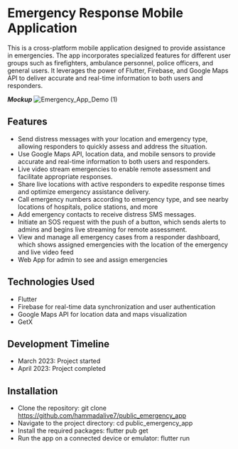 # Emergency Response Mobile Application

This is a cross-platform mobile application designed to provide assistance in emergencies. The app incorporates specialized features for different user groups such as firefighters, ambulance personnel, police officers, and general users. It leverages the power of Flutter, Firebase, and Google Maps API to deliver accurate and real-time information to both users and responders.

**_Mockup_**
![Emergency_App_Demo (1)](https://user-images.githubusercontent.com/75989502/230830602-cddedb67-9e8c-4f86-aaf0-69132433487f.png)



## Features

- Send distress messages with your location and emergency type, allowing responders to quickly assess and address the situation.
- Use Google Maps API, location data, and mobile sensors to provide accurate and real-time information to both users and responders.
- Live video stream emergencies to enable remote assessment and facilitate appropriate responses.
- Share live locations with active responders to expedite response times and optimize emergency assistance delivery.
- Call emergency numbers according to emergency type, and see nearby locations of hospitals, police stations, and more
- Add emergency contacts to receive distress SMS messages.
- Initiate an SOS request with the push of a button, which sends alerts to admins and begins live streaming for remote assessment.
- View and manage all emergency cases from a responder dashboard, which shows assigned emergencies with the location of the emergency and live video feed
- Web App for admin to see and assign emergencies


## Technologies Used

- Flutter
- Firebase for real-time data synchronization and user authentication
- Google Maps API for location data and maps visualization
- GetX

## Development Timeline

- March 2023: Project started
- April 2023: Project completed

## Installation

- Clone the repository: git clone https://github.com/hammadalive7/public_emergency_app
- Navigate to the project directory: cd public_emergency_app
- Install the required packages: flutter pub get
- Run the app on a connected device or emulator: flutter run
